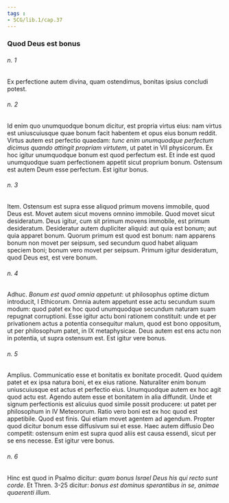 ```yaml
---
tags : 
- SCG/lib.1/cap.37
---
```


### Quod Deus est bonus

###### n. 1
Ex perfectione autem divina, quam ostendimus, bonitas ipsius concludi potest.

###### n. 2
Id enim quo unumquodque bonum dicitur, est propria virtus eius: nam virtus est uniuscuiusque quae bonum facit habentem et opus eius bonum reddit. Virtus autem est perfectio quaedam: *tunc enim unumquodque perfectum dicimus quando attingit propriam virtutem*, ut patet in VII physicorum. Ex hoc igitur unumquodque bonum est quod perfectum est. Et inde est quod unumquodque suam perfectionem appetit sicut proprium bonum. Ostensum est autem Deum esse perfectum. Est igitur bonus.

###### n. 3
Item. Ostensum est supra esse aliquod primum movens immobile, quod Deus est. Movet autem sicut movens omnino immobile. Quod movet sicut desideratum. Deus igitur, cum sit primum movens immobile, est primum desideratum. Desideratur autem dupliciter aliquid: aut quia est bonum; aut quia apparet bonum. Quorum primum est quod est bonum: nam apparens bonum non movet per seipsum, sed secundum quod habet aliquam speciem boni; bonum vero movet per seipsum. Primum igitur desideratum, quod Deus est, est vere bonum.

###### n. 4
Adhuc. *Bonum est quod omnia appetunt*: ut philosophus optime dictum introducit, I Ethicorum. Omnia autem appetunt esse actu secundum suum modum: quod patet ex hoc quod unumquodque secundum naturam suam repugnat corruptioni. Esse igitur actu boni rationem constituit: unde et per privationem actus a potentia consequitur malum, quod est bono oppositum, ut per philosophum patet, in IX metaphysicae. Deus autem est ens actu non in potentia, ut supra ostensum est. Est igitur vere bonus.

###### n. 5
Amplius. Communicatio esse et bonitatis ex bonitate procedit. Quod quidem patet et ex ipsa natura boni, et ex eius ratione. Naturaliter enim bonum uniuscuiusque est actus et perfectio eius. Unumquodque autem ex hoc agit quod actu est. Agendo autem esse et bonitatem in alia diffundit. Unde et signum perfectionis est alicuius quod simile possit producere: ut patet per philosophum in IV Meteororum. Ratio vero boni est ex hoc quod est appetibile. Quod est finis. Qui etiam movet agentem ad agendum. Propter quod dicitur bonum esse diffusivum sui et esse. Haec autem diffusio Deo competit: ostensum enim est supra quod aliis est causa essendi, sicut per se ens necesse. Est igitur vere bonus.

###### n. 6
Hinc est quod in Psalmo dicitur: *quam bonus Israel Deus his qui recto sunt corde*. Et Thren. 3-25 dicitur: *bonus est dominus sperantibus in se, animae quaerenti illum*.

